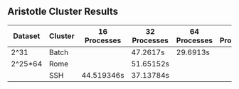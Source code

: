 ## Aristotle Cluster Results


|Dataset   | Cluster    |  16 Processes  |  32 Processes  |  64 Processes   |128  Processes |
|----------|------------|----------------|----------------|-----------------|---------------|
| 2^31     |  Batch     |                |   47.2617s     |   29.6913s      |               | 
|  2^25*64 | Rome       |                |  51.65152s     |                 |               |
|          | SSH        |   44.519346s   |   37.13784s    |                 |               |    
